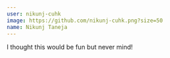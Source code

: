 ```yaml
---
user: nikunj-cuhk
image: https://github.com/nikunj-cuhk.png?size=50
name: Nikunj Taneja
---
```

I thought this would be fun but never mind!
